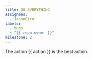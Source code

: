 ```yaml
---
title: DO EVERYTHING
assignees:
  - JasonEtco
labels:
  - bugs
  - "{{ repo.owner }}"
milestone: 2
---
```

The action {{ action }} is the best action.